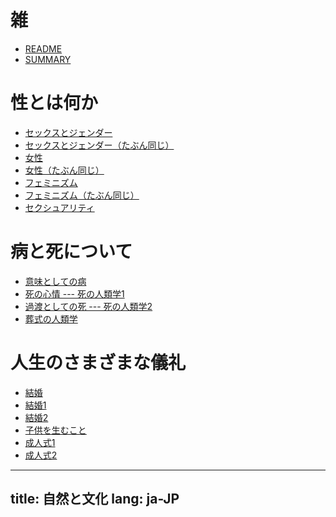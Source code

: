 <!-- -*- coding: utf-8 -*- -->

# 雑

- [README](README.html)
- [SUMMARY](SUMMARY.html)


# 性とは何か

- [セックスとジェンダー](020-gender.html)
- [セックスとジェンダー（たぶん同じ）](gender.html)
- [女性](030-woman.html)
- [女性（たぶん同じ）](woman.html)
- [フェミニズム](010-feminism.html)
- [フェミニズム（たぶん同じ）](feminism.html)
- [セクシュアリティ](sexual.html)

# 病と死について

- [意味としての病](disease.html)
- [死の心情 --- 死の人類学1](death1.html)
- [過渡としての死 --- 死の人類学2](death2.html)
- [葬式の人類学](funeral.html)

# 人生のさまざまな儀礼

- [結婚](marriage.html)
- [結婚1](kekkon.html)
- [結婚2](kekkon2.html)
- [子供を生むこと](repro.html)
- [成人式1](novice1.html)
- [成人式2](novice2.html)


---
title: 自然と文化
lang: ja-JP
---
